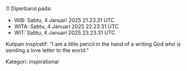 ⏰ Diperbarui pada:
- WIB: Sabtu, 4 Januari 2025 21.23.31 UTC
- WITA: Sabtu, 4 Januari 2025 22.23.31 UTC
- WIT: Sabtu, 4 Januari 2025 23.23.31 UTC

Kutipan Inspiratif:
"I am a little pencil in the hand of a writing God who is sending a love letter to the world."


Kategori: inspirational

